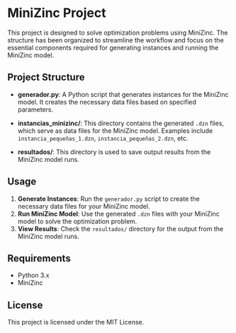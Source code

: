 # MiniZinc Project

This project is designed to solve optimization problems using MiniZinc. The structure has been organized to streamline the workflow and focus on the essential components required for generating instances and running the MiniZinc model.

## Project Structure

- **generador.py**: A Python script that generates instances for the MiniZinc model. It creates the necessary data files based on specified parameters.

- **instancias_minizinc/**: This directory contains the generated `.dzn` files, which serve as data files for the MiniZinc model. Examples include `instancia_pequeñas_1.dzn`, `instancia_pequeñas_2.dzn`, etc.

- **resultados/**: This directory is used to save output results from the MiniZinc model runs.

## Usage

1. **Generate Instances**: Run the `generador.py` script to create the necessary data files for your MiniZinc model.
2. **Run MiniZinc Model**: Use the generated `.dzn` files with your MiniZinc model to solve the optimization problem.
3. **View Results**: Check the `resultados/` directory for the output from the MiniZinc model runs.

## Requirements

- Python 3.x
- MiniZinc

## License

This project is licensed under the MIT License.